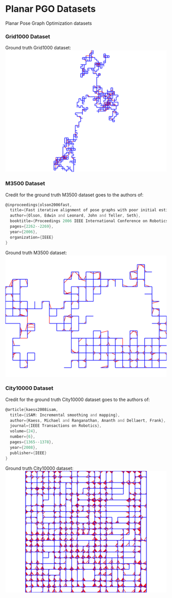# Planar PGO Datasets
Planar Pose Graph Optimization datasets

### Grid1000 Dataset
Ground truth Grid1000 dataset:
![intel dataset](images/g1000_gt.svg)

### M3500 Dataset
Credit for the ground truth M3500 dataset goes to the authors of:
```asm
@inproceedings{olson2006fast,
  title={Fast iterative alignment of pose graphs with poor initial estimates},
  author={Olson, Edwin and Leonard, John and Teller, Seth},
  booktitle={Proceedings 2006 IEEE International Conference on Robotics and Automation, 2006. ICRA 2006.},
  pages={2262--2269},
  year={2006},
  organization={IEEE}
}
``` 
Ground truth M3500 dataset:
![intel dataset](images/m3500_gt.svg)

### City10000 Dataset
Credit for the ground truth City10000 dataset goes to the authors of:
```asm
@article{kaess2008isam,
  title={iSAM: Incremental smoothing and mapping},
  author={Kaess, Michael and Ranganathan, Ananth and Dellaert, Frank},
  journal={IEEE Transactions on Robotics},
  volume={24},
  number={6},
  pages={1365--1378},
  year={2008},
  publisher={IEEE}
}
``` 
Ground truth City10000 dataset:
![intel dataset](images/c10k_gt.svg)
